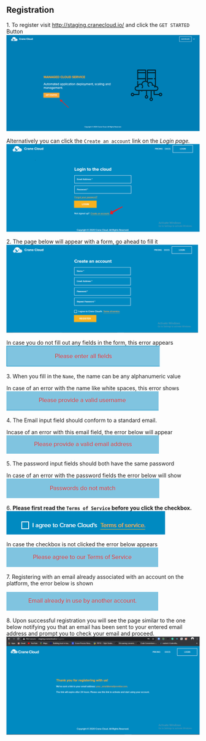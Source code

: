 ## Registration
1\. To register visit http://staging.cranecloud.io/ and click the `GET STARTED `Button
![](../img/get_started.png)

Alternatively you can click the `Create an account` link on the *Login page.*
![](../img/login.png)

2\. The page below will appear with a form, go ahead to fill it
    ![](../img/clean_register.png)

In case you do not fill out any fields in the form, this error appears
![](../img/all_fields_error.png)

3\. When you fill in the `Name`, the name can be any alphanumeric value

In case of an  error with the name like white spaces, this error shows
  ![](../img/name_error.png)

4\. The Email input field should conform to a standard email.

Incase of an error with this email field, the error below  will appear
  ![](../img/email_error.png)

5\. The password input fields should both have the same password

In case of an error with the password fields the error below will show
![](../img/password_error.png)

6\. **Please first read the `Terms of Service` before you click the checkbox.**
![](../img/register_checkbox.png)

In case the checkbox is not clicked the error below appears
  ![](../img/terms_of_service.png)

7\. Registering with an email already associated with an account on the platform, the error below is shown

![](../img/email_in_use.png)

8\. Upon successful registration you will see the page similar to the one below notifying you that an email has been sent to your entered email address and prompt you to check your email and proceed.
![](../img/register_success.png)